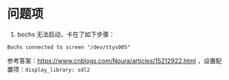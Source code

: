 # 问题项
1. bochs 无法启动，卡在了如下步骤：
``` 
Bochs connected to screen "/dev/ttys005"
```
参考答案：https://www.cnblogs.com/Noura/articles/15212922.html ，设置配置项：`display_library: sdl2`
